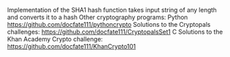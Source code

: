 Implementation of the SHA1 hash function 
takes input string of any length and converts it to a hash
Other cryptography programs:
Python
  https://github.com/docfate111/pythoncrypto
  Solutions to the Cryptopals challenges:
  https://github.com/docfate111/CryptopalsSet1
  C
  Solutions to the Khan Academy Crypto challenge:
  https://github.com/docfate111/KhanCrypto101
  

